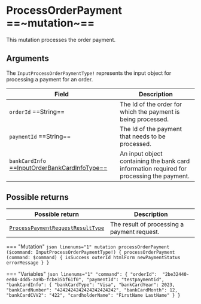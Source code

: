 # ProcessOrderPayment ==~mutation~==

This mutation processes the order payment.

## Arguments

The `InputProcessOrderPaymentType!` represents the input object for processing a payment for an order.

| Field                                                                                            | Description                                                                               |
|--------------------------------------------------------------------------------------------------|-------------------------------------------------------------------------------------------|
| `orderId`  ==String==                                                                            | The Id of the order for which the payment is being processed.                             |
| `paymentId`  ==String==                                                                          | The Id of the payment that needs to be processed.                                         |
| `bankCardInfo` [ ==InputOrderBankCardInfoType== ](../objects/input-order-bank-card-info-type.md) | An input object containing the bank card information required for processing the payment. |

## Possible returns

| Possible return                                                                                   | Description                                    	|
|---------------------------------------------------------------------------------------------------|-----------------------------------------------	|
| [`ProcessPaymentRequestResultType`](../objects/process-payment-request-result-type.md)           	|  The result of processing a payment request.  	|


=== "Mutation"
    ```json linenums="1"
    mutation processOrderPayment ($command: InputProcessOrderPaymentType!) {
      processOrderPayment (command: $command)
    {
      isSuccess
      outerId
      htmlForm
      newPaymentStatus
      errorMessage
    }
    }
    ```

=== "Variables"
    ```json linenums="1"
    "command": {
    "orderId":  "2be32440-ee84-4dd5-aa9b-fcbe35bf61f0",
    "paymentId": "testpaymentid",
      "bankCardInfo": {
      "bankCardType": "Visa",
      "bankCardYear": 2023,
        "bankCardNumber": "4242424242424242424242",
        "bankCardMonth": 12,
        "bankCardCVV2": "422",
        "cardholderName": "FirstName LastName"
      }
    }
    ```

